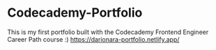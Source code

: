 # Codecademy-Portfolio

This is my first portfolio built with the Codecademy Frontend Engineer Career Path course :)
https://darionara-portfolio.netlify.app/
